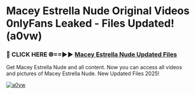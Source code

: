 # Macey Estrella Nude Original Videos 0nlyFans Leaked - Files Updated! (a0vw)

<h3>🔴 CLICK HERE 🌐==►► <a href="https://tinyurl.com/5h6xmrr3" rel="nofollow">Macey Estrella Nude Updated Files</a></h3>

Get Macey Estrella Nude and all content. Now you can access all videos and pictures of Macey Estrella Nude. New Updated Files 2025!

[![a0vw](https://i.imgur.com/KVD873Z.gif)](https://tinyurl.com/5h6xmrr3)
